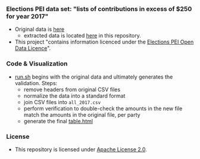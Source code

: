 
### Elections PEI data set: "lists of contributions in excess of $250 for year 2017"

* Original data is [here](http://www.electionspei.ca/index.php?number=1046908&lang=E)
    * extracted data is located [here](data/original/EPEI_2017) in this repository.
* This project "contains information licenced under the [Elections PEI Open Data Licence](http://www.gov.pe.ca/photos/original/EPEI_ODLICENCE.pdf)". 

### Code & Visualization

* [run.sh](run.sh) begins with the original data and ultimately generates the validation. Steps:
    * remove headers from original CSV files
    * normalize the data into a standard format
    * join CSV files into `all_2017.csv`
    * perform verification to double-check the amounts in the new file match the amounts in the original file, per party
    * generate the final [table.html](viz/table.html)
 
### License

* This repository is licensed under [Apache License 2.0](https://github.com/peidevs/OpenData/blob/master/LICENSE).
